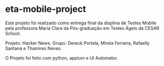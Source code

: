 # eta-mobile-project

Este projeto foi realizado como entrega final da displina de Testes Mobile pela professora Maria Clara da Pós-graduação em Testes Ágeis da CESAR School. 

Projeto: Hacker News. 
Grupo: Dereck Portela, Mirela Ferreira, Rafaelly Santana e Thamires Neves. 

O Projeto foi feito com python, appium e UI Automator.
